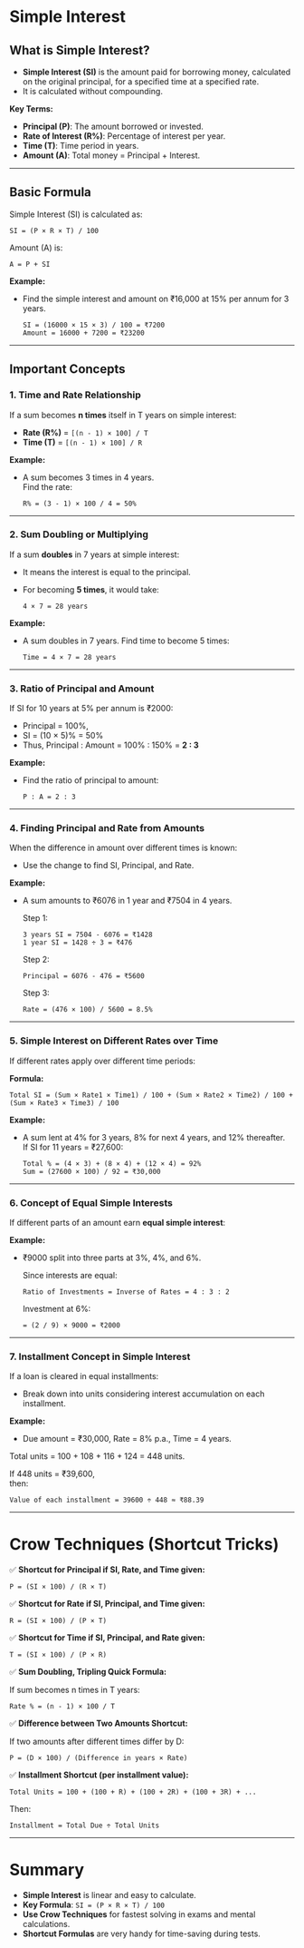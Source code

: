 # Simple Interest

## What is Simple Interest?

- **Simple Interest (SI)** is the amount paid for borrowing money, calculated on the original principal, for a specified time at a specified rate.
- It is calculated without compounding.

**Key Terms:**
- **Principal (P)**: The amount borrowed or invested.
- **Rate of Interest (R%)**: Percentage of interest per year.
- **Time (T)**: Time period in years.
- **Amount (A)**: Total money = Principal + Interest.

---

## Basic Formula

Simple Interest (SI) is calculated as:

```
SI = (P × R × T) / 100
```

Amount (A) is:

```
A = P + SI
```

**Example:**
- Find the simple interest and amount on ₹16,000 at 15% per annum for 3 years.

  ```
  SI = (16000 × 15 × 3) / 100 = ₹7200
  Amount = 16000 + 7200 = ₹23200
  ```

---

## Important Concepts

### 1. Time and Rate Relationship

If a sum becomes **n times** itself in T years on simple interest:

- **Rate (R%)** = `[(n - 1) × 100] / T`
- **Time (T)** = `[(n - 1) × 100] / R`

**Example:**
- A sum becomes 3 times in 4 years.  
  Find the rate:

  ```
  R% = (3 - 1) × 100 / 4 = 50%
  ```

---

### 2. Sum Doubling or Multiplying

If a sum **doubles** in 7 years at simple interest:

- It means the interest is equal to the principal.
- For becoming **5 times**, it would take:

  ```
  4 × 7 = 28 years
  ```

**Example:**
- A sum doubles in 7 years. Find time to become 5 times:

  ```
  Time = 4 × 7 = 28 years
  ```

---

### 3. Ratio of Principal and Amount

If SI for 10 years at 5% per annum is ₹2000:

- Principal = 100%,  
- SI = (10 × 5)% = 50%
- Thus, Principal : Amount = 100% : 150% = **2 : 3**

**Example:**
- Find the ratio of principal to amount:

  ```
  P : A = 2 : 3
  ```

---

### 4. Finding Principal and Rate from Amounts

When the difference in amount over different times is known:

- Use the change to find SI, Principal, and Rate.

**Example:**
- A sum amounts to ₹6076 in 1 year and ₹7504 in 4 years.

  Step 1:  
  ```
  3 years SI = 7504 - 6076 = ₹1428
  1 year SI = 1428 ÷ 3 = ₹476
  ```

  Step 2:  
  ```
  Principal = 6076 - 476 = ₹5600
  ```

  Step 3:
  ```
  Rate = (476 × 100) / 5600 = 8.5%
  ```

---

### 5. Simple Interest on Different Rates over Time

If different rates apply over different time periods:

**Formula:**
```
Total SI = (Sum × Rate1 × Time1) / 100 + (Sum × Rate2 × Time2) / 100 + (Sum × Rate3 × Time3) / 100
```

**Example:**
- A sum lent at 4% for 3 years, 8% for next 4 years, and 12% thereafter.  
  If SI for 11 years = ₹27,600:

  ```
  Total % = (4 × 3) + (8 × 4) + (12 × 4) = 92%
  Sum = (27600 × 100) / 92 = ₹30,000
  ```

---

### 6. Concept of Equal Simple Interests

If different parts of an amount earn **equal simple interest**:

**Example:**
- ₹9000 split into three parts at 3%, 4%, and 6%.

  Since interests are equal:

  ```
  Ratio of Investments = Inverse of Rates = 4 : 3 : 2
  ```

  Investment at 6%:
  ```
  = (2 / 9) × 9000 = ₹2000
  ```

---

### 7. Installment Concept in Simple Interest

If a loan is cleared in equal installments:

- Break down into units considering interest accumulation on each installment.

**Example:**
- Due amount = ₹30,000, Rate = 8% p.a., Time = 4 years.

Total units = 100 + 108 + 116 + 124 = 448 units.

If 448 units = ₹39,600,  
then:

```
Value of each installment = 39600 ÷ 448 ≈ ₹88.39
```

---

# Crow Techniques (Shortcut Tricks)

✅ **Shortcut for Principal if SI, Rate, and Time given:**

```
P = (SI × 100) / (R × T)
```

✅ **Shortcut for Rate if SI, Principal, and Time given:**

```
R = (SI × 100) / (P × T)
```

✅ **Shortcut for Time if SI, Principal, and Rate given:**

```
T = (SI × 100) / (P × R)
```

✅ **Sum Doubling, Tripling Quick Formula:**

If sum becomes n times in T years:

```
Rate % = (n - 1) × 100 / T
```

✅ **Difference between Two Amounts Shortcut:**

If two amounts after different times differ by D:

```
P = (D × 100) / (Difference in years × Rate)
```

✅ **Installment Shortcut (per installment value):**

```
Total Units = 100 + (100 + R) + (100 + 2R) + (100 + 3R) + ...
```
Then:

```
Installment = Total Due ÷ Total Units
```

---

# Summary

- **Simple Interest** is linear and easy to calculate.
- **Key Formula**: `SI = (P × R × T) / 100`
- **Use Crow Techniques** for fastest solving in exams and mental calculations.
- **Shortcut Formulas** are very handy for time-saving during tests.

